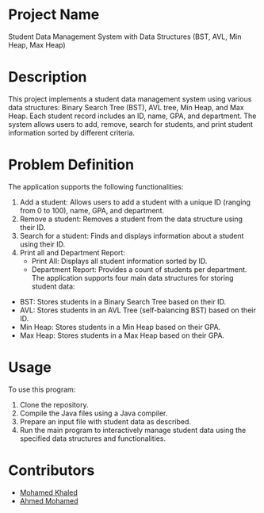 # Project Name
Student Data Management System with Data Structures (BST, AVL, Min Heap, Max Heap)
# Description
This project implements a student data management system using various data structures: Binary Search Tree (BST), AVL tree, Min Heap, and Max Heap. Each student record includes an ID, name, GPA, and department. The system allows users to add, remove, search for students, and print student information sorted by different criteria.
# Problem Definition
The application supports the following functionalities:
1. Add a student: Allows users to add a student with a unique ID (ranging from 0 to 100), name, GPA, and department.
2. Remove a student: Removes a student from the data structure using their ID.
3. Search for a student: Finds and displays information about a student using their ID.
4. Print all and Department Report:
   - Print All: Displays all student information sorted by ID.
   - Department Report: Provides a count of students per department.
The application supports four main data structures for storing student data:
- BST: Stores students in a Binary Search Tree based on their ID.
- AVL: Stores students in an AVL Tree (self-balancing BST) based on their ID.
- Min Heap: Stores students in a Min Heap based on their GPA.
- Max Heap: Stores students in a Max Heap based on their GPA.
# Usage
To use this program:
1. Clone the repository.
2. Compile the Java files using a Java compiler.
3. Prepare an input file with student data as described.
4. Run the main program to interactively manage student data using the specified data structures and functionalities.
# Contributors
- [Mohamed Khaled](https://github.com/emailam)
- [Ahmed Mohamed](https://github.com/AliveTube)
